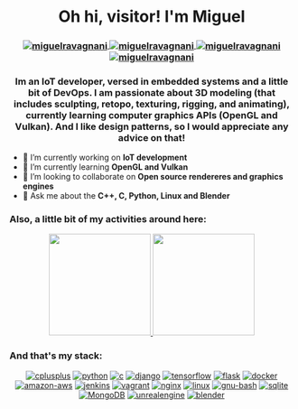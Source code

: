 <h1 align="center">Oh hi, visitor! I'm Miguel</h1>

<h3 align="center">

<a href="miguel.ravagnani@gmail.com" target="blank">
<img align="center" src="https://img.shields.io/badge/miguel.ravagnani@gmail.com-A10088?style=for-the-badge&logo=gmail&logoColor=A10088&labelColor=ffffff" alt="miguelravagnani" />
</a>

<a href="https://www.linkedin.com/in/miguelravagnani/" target="blank">
<img align="center" src="https://img.shields.io/badge/-LinkedIn-A10088?style=for-the-badge&logo=LinkedIn&logoColor=A10088&labelColor=ffffff" alt="miguelravagnani" />
</a>
  
<a href="https://twitter.com/miguelravagnani" target="blank">
<img align="center" src="https://img.shields.io/badge/-Twitter-A10088?style=for-the-badge&logo=Twitter&logoColor=A10088&labelColor=ffffff" alt="miguelravagnani" />
</a>
    
<a href="https://www.artstation.com/miguelravagnani" target="blank">
<img align="center" src="https://img.shields.io/badge/-Artstation-A10088?style=for-the-badge&logo=Artstation&logoColor=A10088&labelColor=ffffff" alt="miguelravagnani" />
</a>

</h3>


<h3 align="center">Im an IoT developer, versed in embedded systems and a little bit of DevOps. I am passionate about 3D modeling (that includes sculpting, retopo, texturing, rigging, and animating), currently learning computer graphics APIs (OpenGL and Vulkan). And I like design patterns, so I would appreciate any advice on that!</h3>



- 🔭 I’m currently working on **IoT development**
- 🌱 I’m currently learning **OpenGL and Vulkan**
- 👯 I’m looking to collaborate on **Open source rendereres and graphics engines**
- 💬 Ask me about the **C++, C, Python, Linux and Blender**

<h3 align="left">Also, a little bit of my activities around here:</h3>

<p align="center">
<a href="https://github.com/MiguelRavagnani">
<img height="180em" src="https://github-readme-stats.vercel.app/api?username=MiguelRavagnani&theme=synthwave&show_icons=true" />
<img height="180em" src="https://github-readme-stats.vercel.app/api/top-langs/?username=MiguelRavagnani&theme=synthwave&langs_count=6&layout=compact" />
</a>
</p>

<h3 align="left">And that's my stack:</h3>
<p align="center">
<a href="https://www.cplusplus.com/"><img src="https://img.shields.io/badge/C++-A10088.svg?style=for-the-badge&logo=cplusplus&logoColor=A10088&labelColor=ffffff" alt="cplusplus"></a>
<a href="https://www.python.org/"><img src="https://img.shields.io/badge/python-A10088.svg?style=for-the-badge&logo=python&logoColor=A10088&labelColor=ffffff" alt="python"></a>
<a href="https://www.cprogramming.com/"><img src="https://img.shields.io/badge/Ansi C-A10088.svg?style=for-the-badge&logo=c&logoColor=A10088&labelColor=ffffff" alt="c"></a>
<a href="https://www.djangoproject.com/"><img src="https://img.shields.io/badge/django-A10088.svg?style=for-the-badge&logo=django&logoColor=A10088&labelColor=ffffff" alt="django"></a>
<a href="https://www.tensorflow.org/federated"><img src="https://img.shields.io/badge/tensorflow-A10088?style=for-the-badge&logo=tensorflow&logoColor=A10088&labelColor=ffffff" alt="tensorflow"></a>
<a href="https://flask.palletsprojects.com/en/2.0.x/"><img src="https://img.shields.io/badge/flask-A10088?style=for-the-badge&logo=flask&logoColor=A10088&labelColor=ffffff" alt="flask"></a>
<a href="https://www.docker.com/"><img src="https://img.shields.io/badge/docker-A10088.svg?style=for-the-badge&logo=docker&logoColor=A10088&labelColor=ffffff" alt="docker"></a>
<a href="https://aws.amazon.com/"><img src="https://img.shields.io/badge/AWS-A10088?style=for-the-badge&logo=amazon-aws&logoColor=A10088&labelColor=ffffff" alt="amazon-aws"></a>
<a href="https://www.jenkins.io/"><img src="https://img.shields.io/badge/Jenkins-A10088?style=for-the-badge&logo=jenkins&logoColor=A10088&labelColor=ffffff" alt="jenkins"></a>
<a href="https://www.vagrantup.com/"><img src="https://img.shields.io/badge/vagrant-A10088?style=for-the-badge&logo=vagrant&logoColor=A10088&labelColor=ffffff" alt="vagrant"></a>
<a href="https://www.nginx.com/"><img src="https://img.shields.io/badge/nginx-A10088?style=for-the-badge&logo=nginx&logoColor=A10088&labelColor=ffffff" alt="nginx"></a>
<a href="https://www.linux.org/"><img src="https://img.shields.io/badge/linux-A10088?style=for-the-badge&logo=linux&logoColor=A10088&labelColor=ffffff" alt="linux"></a>
<a href="https://www.gnu.org/software/bash/"><img src="https://img.shields.io/badge/Bash-A10088?style=for-the-badge&logo=gnu-bash&logoColor=A10088&labelColor=ffffff" alt="gnu-bash"></a>
<a href="https://sqlite.org/index.html"><img src="https://img.shields.io/badge/sqlite-A10088?style=for-the-badge&logo=sqlite&logoColor=A10088&labelColor=ffffff" alt="sqlite"></a>
<a href="https://www.mongodb.com"><img src="https://img.shields.io/badge/Mongo_DB-A10088?style=for-the-badge&logo=MongoDB&logoColor=A10088&labelColor=ffffff" alt="MongoDB"></a>
<a href="https://www.unrealengine.com/en-US/"><img src="https://img.shields.io/badge/unreal_engine-A10088?style=for-the-badge&logo=unrealengine&logoColor=A10088&labelColor=ffffff" alt="unrealengine"></a>
<a href="https://www.blender.org/"><img src="https://img.shields.io/badge/blender-A10088.svg?style=for-the-badge&logo=blender&logoColor=A10088&labelColor=ffffff" alt="blender"></a>
